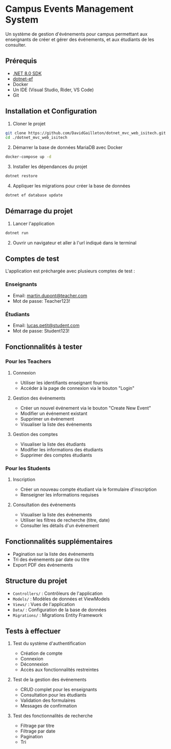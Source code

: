 # Campus Events Management System

Un système de gestion d'événements pour campus permettant aux enseignants de créer et gérer des événements, et aux étudiants de les consulter.

## Prérequis

- [.NET 8.0 SDK](https://dotnet.microsoft.com/en-us/download)
- [dotnet-ef](https://www.nuget.org/packages/dotnet-ef)
- Docker
- Un IDE (Visual Studio, Rider, VS Code)
- Git

## Installation et Configuration

1. Cloner le projet
```bash
git clone https://github.com/DavidGailleton/dotnet_mvc_web_isitech.git
cd ./dotnet_mvc_web_isitech
```

2. Démarrer la base de données MariaDB avec Docker
```bash
docker-compose up -d
```

3. Installer les dépendances du projet
```bash
dotnet restore
```

4. Appliquer les migrations pour créer la base de données
```bash
dotnet ef database update
```

## Démarrage du projet

1. Lancer l'application
```bash
dotnet run
```

2. Ouvrir un navigateur et aller à l'url indiqué dans le terminal

## Comptes de test

L'application est préchargée avec plusieurs comptes de test :

### Enseignants
- Email: martin.dupont@teacher.com
- Mot de passe: Teacher123!

### Étudiants
- Email: lucas.petit@student.com
- Mot de passe: Student123!

## Fonctionnalités à tester

### Pour les Teachers

1. Connexion
    - Utiliser les identifiants enseignant fournis
    - Accéder à la page de connexion via le bouton "Login"

2. Gestion des événements
    - Créer un nouvel événement via le bouton "Create New Event"
    - Modifier un événement existant
    - Supprimer un événement
    - Visualiser la liste des événements

3. Gestion des comptes
    - Visualiser la liste des étudiants
    - Modifier les informations des étudiants
    - Supprimer des comptes étudiants

### Pour les Students

1. Inscription
    - Créer un nouveau compte étudiant via le formulaire d'inscription
    - Renseigner les informations requises

2. Consultation des événements
    - Visualiser la liste des événements
    - Utiliser les filtres de recherche (titre, date)
    - Consulter les détails d'un événement

## Fonctionnalités supplémentaires

- Pagination sur la liste des événements
- Tri des événements par date ou titre
- Export PDF des événements

## Structure du projet

- `Controllers/` : Contrôleurs de l'application
- `Models/` : Modèles de données et ViewModels
- `Views/` : Vues de l'application
- `Data/` : Configuration de la base de données
- `Migrations/` : Migrations Entity Framework

## Tests à effectuer

1. Test du système d'authentification
    - Création de compte
    - Connexion
    - Déconnexion
    - Accès aux fonctionnalités restreintes

2. Test de la gestion des événements
    - CRUD complet pour les enseignants
    - Consultation pour les étudiants
    - Validation des formulaires
    - Messages de confirmation

3. Test des fonctionnalités de recherche
    - Filtrage par titre
    - Filtrage par date
    - Pagination
    - Tri